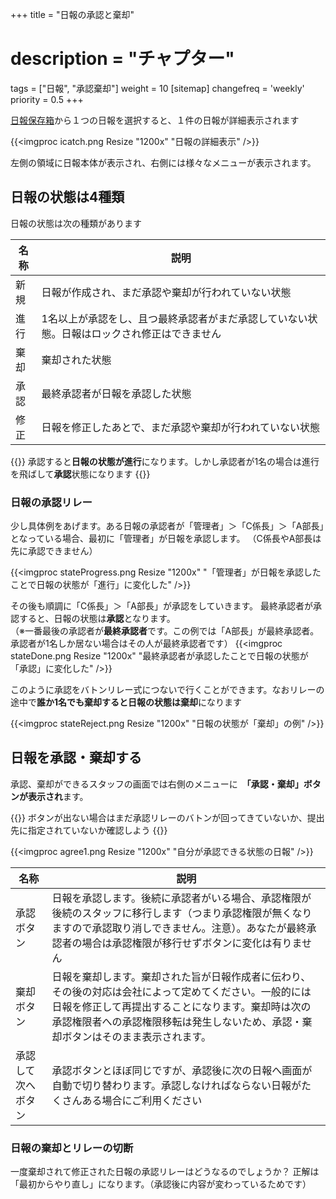 +++
title = "日報の承認と棄却"
# description = "チャプター"
tags = ["日報", "承認棄却"]
weight = 10
[sitemap]
  changefreq = 'weekly'
  priority = 0.5
+++


[日報保存箱](/report/read/list/)から１つの日報を選択すると、１件の日報が詳細表示されます

{{<imgproc icatch.png Resize "1200x" "日報の詳細表示" />}}

左側の領域に日報本体が表示され、右側には様々なメニューが表示されます。

## 日報の状態は4種類

日報の状態は次の種類があります

|名称|説明|
|---|---|
|新規|日報が作成され、まだ承認や棄却が行われていない状態|
|進行|1名以上が承認をし、且つ最終承認者がまだ承認していない状態。日報はロックされ修正はできません|
|棄却|棄却された状態|
|承認|最終承認者が日報を承認した状態|
|修正|日報を修正したあとで、まだ承認や棄却が行われていない状態|

{{<alice pos="right" icon="here">}}
承認すると**日報の状態が進行**になります。しかし承認者が1名の場合は進行を飛ばして**承認**状態になります
{{</alice>}}

### 日報の承認リレー

少し具体例をあげます。ある日報の承認者が「管理者」＞「C係長」＞「A部長」となっている場合、最初に「管理者」が日報を承認します。
（C係長やA部長は先に承認できません）

{{<imgproc stateProgress.png Resize "1200x" "「管理者」が日報を承認したことで日報の状態が「進行」に変化した" />}}

その後も順調に「C係長」＞「A部長」が承認をしていきます。
最終承認者が承認すると、日報の状態は**承認**となります。  
（※一番最後の承認者が**最終承認者**です。この例では「A部長」が最終承認者。承認者が1名しか居ない場合はその人が最終承認者です）
{{<imgproc stateDone.png Resize "1200x" "最終承認者が承認したことで日報の状態が「承認」に変化した" />}}

このように承認をバトンリレー式につないで行くことができます。なおリレーの途中で**誰か1名でも棄却すると日報の状態は棄却**になります

{{<imgproc stateReject.png Resize "1200x" "日報の状態が「棄却」の例" />}}

## 日報を承認・棄却する

承認、棄却ができるスタッフの画面では右側のメニューに　**「承認・棄却」ボタンが表示され**ます。

{{<alice pos="right" icon="question">}}
ボタンが出ない場合はまだ承認リレーのバトンが回ってきていないか、提出先に指定されていないか確認しよう
{{</alice>}}

{{<imgproc agree1.png Resize "1200x" "自分が承認できる状態の日報" />}}

|名称|説明|
|---|---|
|承認ボタン|日報を承認します。後続に承認者がいる場合、承認権限が後続のスタッフに移行します（つまり承認権限が無くなりますので承認取り消しできません。注意）。あなたが最終承認者の場合は承認権限が移行せずボタンに変化は有りません|
|棄却ボタン|日報を棄却します。棄却された旨が日報作成者に伝わり、その後の対応は会社によって定めてください。一般的には日報を修正して再提出することになります。棄却時は次の承認権限者への承認権限移転は発生しないため、承認・棄却ボタンはそのまま表示されます。|
|承認して次へボタン|承認ボタンとほぼ同じですが、承認後に次の日報へ画面が自動で切り替わります。承認しなければならない日報がたくさんある場合にご利用ください|

### 日報の棄却とリレーの切断

一度棄却されて修正された日報の承認リレーはどうなるのでしょうか？
正解は「最初からやり直し」になります。（承認後に内容が変わっているためです）
